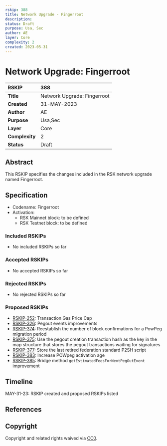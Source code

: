 ```yaml
---
rskip: 388
title: Network Upgrade - Fingerroot
description: 
status: Draft
purpose: Usa, Sec
author: AE
layer: Core
complexity: 2
created: 2023-05-31
---
```

# Network Upgrade: Fingerroot

|RSKIP          |388           |
| :------------ |:-------------|
|**Title**      |Network Upgrade: Fingerroot |
|**Created**    |31-MAY-2023 |
|**Author**     |AE |
|**Purpose**    |Usa,Sec |
|**Layer**      |Core |
|**Complexity** |2 |
|**Status**     |Draft |

## Abstract

This RSKIP specifies the changes included in the RSK network upgrade named Fingerroot.

## Specification

- Codename: Fingerroot
- Activation:
	- RSK Mainnet block: to be defined
	- RSK Testnet block: to be defined

### Included RSKIPs

- No included RSKIPs so far

### Accepted RSKIPs

- No accepted RSKIPs so far

### Rejected RSKIPs

- No rejected RSKIPs so far

### Proposed RSKIPs

- [RSKIP-252](https://github.com/rsksmart/RSKIPs/blob/master/IPs/RSKIP252.md): Transaction Gas Price Cap
- [RSKIP-326](https://github.com/rsksmart/RSKIPs/blob/master/IPs/RSKIP326.md): Pegout events improvements
- [RSKIP-374](https://github.com/rsksmart/RSKIPs/blob/master/IPs/RSKIP374.md): Reestablish the number of block confirmations for a PowPeg migration period
- [RSKIP-375](https://github.com/rsksmart/RSKIPs/blob/master/IPs/RSKIP375.md): Use the pegout creation transaction hash as the key in the map structure that stores the pegout transactions waiting for signatures
- [RSKIP-377](https://github.com/rsksmart/RSKIPs/blob/master/IPs/RSKIP377.md): Store the last retired federation standard P2SH script
- [RSKIP-383](https://github.com/rsksmart/RSKIPs/blob/master/IPs/RSKIP383.md): Increase POWpeg activation age
- [RSKIP-385](https://github.com/rsksmart/RSKIPs/blob/master/IPs/RSKIP385.md): Bridge method `getEstimatedFeesForNextPegOutEvent` improvement

## Timeline

MAY-31-23: RSKIP created and proposed RSKIPs listed

## References

## Copyright

Copyright and related rights waived via [CC0](https://creativecommons.org/publicdomain/zero/1.0/).


